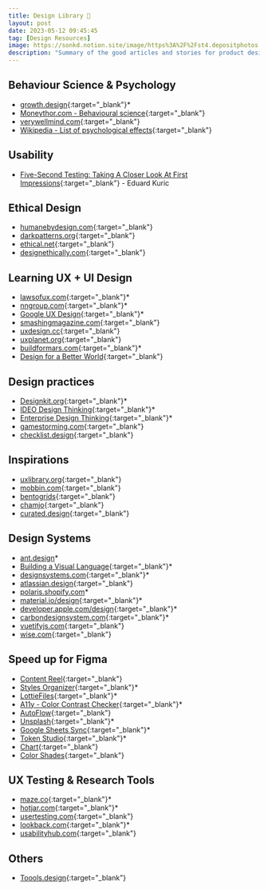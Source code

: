 ```yaml
---
title: Design Library 📗
layout: post
date: 2023-05-12 09:45:45
tag: [Design Resources]
image: https://sonkd.notion.site/image/https%3A%2F%2Fst4.depositphotos.com%2F1026266%2F25999%2Fi%2F600%2Fdepositphotos_259999348-stock-photo-hand-typing-on-keyboard-with.jpg?table=block&id=afdf8732-4848-4731-aa0d-6c72263fe370&spaceId=41da8a7a-8235-44b4-ab73-535734f1253a&width=2000&userId=&cache=v2
description: "Summary of the good articles and stories for product design such as DesignOps, UX Research, ..."
---
```


## Behaviour Science & Psychology
- [growth.design](https://growth.design/psychology){:target="_blank"}*
- [Moneythor.com - Behavioural science](https://www.moneythor.com/analysis-opinions/behavioural-science/){:target="_blank"}
- [verywellmind.com](https://www.verywellmind.com/){:target="_blank"}
- [Wikipedia - List of psychological effects](https://en.m.wikipedia.org/wiki/List_of_psychological_effects){:target="_blank"}

## Usability
- [Five-Second Testing: Taking A Closer Look At First Impressions](https://www.smashingmagazine.com/2023/12/five-second-testing-case-study){:target="_blank"} - Eduard Kuric

## Ethical Design
- [humanebydesign.com](https://humanebydesign.com){:target="_blank"}
- [darkpatterns.org](https://darkpatterns.org){:target="_blank"}
- [ethical.net](https://ethical.net){:target="_blank"}
- [designethically.com](https://designethically.com){:target="_blank"}

## Learning UX + UI Design
- [lawsofux.com](https://lawsofux.com){:target="_blank"}*
- [nngroup.com](https://nngroup.com){:target="_blank"}*
- [Google UX Design](https://www.coursera.org/professional-certificates/google-ux-design){:target="_blank"}*
- [smashingmagazine.com](https://smashingmagazine.com){:target="_blank"}
- [uxdesign.cc](https://uxdesign.cc){:target="_blank"}
- [uxplanet.org](https://uxplanet.org){:target="_blank"}
- [buildformars.com](https://builtformars.com/){:target="_blank"}*
- [Design for a Better World](https://dbw.jnd.org){:target="_blank"}

## Design practices
- [Designkit.org](https://www.designkit.org/methods.html){:target="_blank"}*
- [IDEO Design Thinking](https://designthinking.ideo.com/){:target="_blank"}*
- [Enterprise Design Thinking](https://www.ibm.com/design/thinking/){:target="_blank"}*
- [gamestorming.com](https://gamestorming.com/){:target="_blank"}
- [checklist.design](https://www.checklist.design/){:target="_blank"}

## Inspirations
- [uxlibrary.org](https://www.uxlibrary.org/explore/ui-design/ui-patterns-and-inspiration){:target="_blank"}
- [mobbin.com](https://mobbin.com/){:target="_blank"}
- [bentogrids](https://bentogrids.com/){:target="_blank"}
- [chamjo](https://chamjo.design){:target="_blank"}
- [curated.design](https://www.curated.design){:target="_blank"}

## Design Systems
- [ant.design](https://ant.design/)*
- [Building a Visual Language](https://airbnb.design/building-a-visual-language/){:target="_blank"}*
- [designsystems.com](https://designsystems.com){:target="_blank"}*
- [atlassian.design](https://atlassian.design){:target="_blank"}
- [polaris.shopify.com](https://polaris.shopify.com)*
- [material.io/design](https://material.io/design){:target="_blank"}*
- [developer.apple.com/design](https://developer.apple.com/design){:target="_blank"}*
- [carbondesignsystem.com](https://carbondesignsystem.com){:target="_blank"}*
- [vuetifyjs.com](https://uetifyjs.com){:target="_blank"}
- [wise.com](https://wise.com){:target="_blank"}

## Speed up for Figma
- [Content Reel](https://www.figma.com/community/plugin/731627216655469013){:target="_blank"}
- [Styles Organizer](https://www.figma.com/community/plugin/816627069580757929){:target="_blank"}*
- [LottieFiles](https://www.figma.com/community/plugin/809860933081065308){:target="_blank"}*
- [A11y - Color Contrast Checker](https://www.figma.com/community/plugin/733159460536249875){:target="_blank"}*
- [AutoFlow](https://www.figma.com/community/plugin/733902567457592893/autoflow){:target="_blank"}
- [Unsplash](https://www.figma.com/community/plugin/738454987945972471/Unsplash){:target="_blank"}*
- [Google Sheets Sync](https://www.figma.com/community/plugin/735770583268406934/Google-Sheets-Sync){:target="_blank"}*
- [Token Studio](https://tokens.studio/){:target="_blank"}*
- [Chart](https://www.figma.com/community/plugin/734590934750866002/Chart){:target="_blank"}
- [Color Shades](https://www.figma.com/community/plugin/929607085343688745/Color-Shades){:target="_blank"}

## UX Testing & Research Tools
- [maze.co](https://maze.co){:target="_blank"}*
- [hotjar.com](https://hotjar.com){:target="_blank"}*
- [usertesting.com](https://usertesting.com){:target="_blank"}
- [lookback.com](https://lookback.com){:target="_blank"}*
- [usabilityhub.com](https://usabilityhub.com){:target="_blank"}

## Others
- [Toools.design](https://www.toools.design/){:target="_blank"}